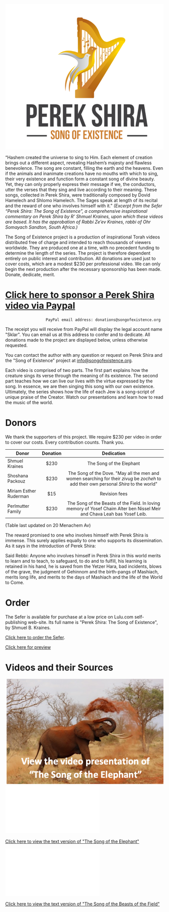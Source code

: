 ![Logo](assets/Logo.png "Perek Shira: Song Of Existence")

“Hashem created the universe to sing to Him. Each element of creation brings out a different aspect, revealing Hashem’s majesty and 
flawless benevolence. The song are constant, filling the earth and the heavens. Even if the animals and inanimate creations have no 
mouths with which to sing, their very existence and function form a constant song of divine beauty. Yet, they can only properly express 
their message if we, the conductors, utter the verses that they sing and live according to their meaning. These songs, collected in 
Perek Shira, were traditionally composed by Dovid Hamelech and Shlomo Hamelech. The Sages speak at length of its recital and the reward 
of one who involves himself with it.”
*(Excerpt from the Sefer “Perek Shira: The Song of Existence”, a comprehensive inspirational commentary on Perek Shira by R’ Shmuel 
Kraines, upon which these videos are based. It has the approbation of Rabbi Ze’ev Kraines, rabbi of Ohr Somayach Sandton, South Africa.)*

The Song of Existence project is a production of inspirational Torah videos distributed free of charge and intended to reach thousands 
of viewers worldwide. They are produced one at a time, with no precedent funding to determine the length of the series. The project is 
therefore dependent entirely on public interest and contribution. All donations are used just to cover costs, which are a modest $230 
per professional video. We can only begin the next production after the necessary sponsorship has been made. Donate, dedicate, merit.

   # [Click here to sponsor a Perek Shira video via Paypal](http://www.paypal.com)
                      PayPal email address: donations@songofexistence.org

The receipt you will receive from PayPal will display the legal account name "Sklar". You can email us at this address to confer and to dedicate. All donations made to the project are displayed below, unless otherwise requested. 

You can contact the author with any question or request on Perek Shira and the "Song of Existence" project at info@songofexistence.org.

Each video is comprised of two parts. The first part explains how the creature sings its verse through the meaning of its existence. The 
second part teaches how we can live our lives with the virtue expressed by the song. In essence, we are then singing this song with our 
own existence. Ultimately, the series shows how the life of each Jew is a song-script of unique praise of the Creator. Watch our 
presentations and learn how to read the music of the world.

# Donors

We thank the supporters of this project. We require $230 per video in order to cover our costs. Every contribution counts. Thank you.

| Donor   | Donation | Dedication |
| -----   | :----: | :-------------: |
|Shmuel Kraines| $230   | The Song of the Elephant            |
|Shoshana Packouz| $230 |The Song of the Dove. "May all the men and women searching for their *zivug* be *zocheh* to add their own personal *Shira* to the world"|
|Miriam Esther Ruderman| $15   | Revision fees |            
|Perlmutter Family|$230|The Song of the Beasts of the Field. In loving memory of Yosef Chaim Alter ben Nissel Meir and Chava Leah bas Yosef Leib.|

(Table last updated on 20 Menachem Av)

The reward promised to one who involves himself with Perek Shira is immense. This surely applies equally to one who supports its 
dissemination. As it says in the introduction of Perek Shira:

Said Rebbi: Anyone who involves himself in Perek Shira in this world merits to learn and to teach, to safeguard, to do and 
to fulfill, his learning is retained in his hand, he is saved from the Yetzer Hara, bad incidents, blows  of the grave, the judgment of 
Gehinnom and the birth-pangs of Mashiach, merits long life, and merits to the days of Mashiach and the life of the World to Come.

# Order

The Sefer is available for purchase at a low price on Lulu.com self-publishing web-site. Its full name is "Perek Shira: The Song of 
Existence", by Shmuel B. Kraines. 

[Click here to order the Sefer](http://www.lulu.com/content/paperback-book/perek-shira-the-song-of-existence/24652186). 

[Click here for preview](assets/Sample%20Preview.pdf)

# Videos and their Sources

[![Elephant image](assets/Elephant-video-logo.png)](https://drive.google.com/open?id=1nNxtJjymrVlw8ZI8DRUcGYBsp5_ORq3r)
[![Elephant image](assets/Elephant2.pdf)](https://drive.google.com/open?id=1nNxtJjymrVlw8ZI8DRUcGYBsp5_ORq3r)

[Click here to view the text version of "The Song of the Elephant"](assets/Elephant.pdf)

[![Zebra image](assets/Zebra.pdf)](https://drive.google.com/open?id=1nNxtJjymrVlw8ZI8DRUcGYBsp5_ORq3r)

[Click here to view the text version of "The Song of the Beasts of the Field"](assets/beasts.pdf)


